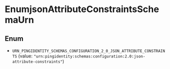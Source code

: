 

# EnumjsonAttributeConstraintsSchemaUrn

## Enum


* `URN_PINGIDENTITY_SCHEMAS_CONFIGURATION_2_0_JSON_ATTRIBUTE_CONSTRAINTS` (value: `"urn:pingidentity:schemas:configuration:2.0:json-attribute-constraints"`)



